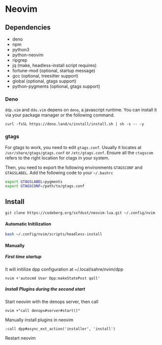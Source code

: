 Neovim
=============

Dependencies
-----------

* deno
* npm
* python3
* python-neovim
* ripgrep
* jq (make, headless-install script requires)
* fortune-mod (optional, startup message)
* gcc (optional, treesitter support)
* global (optional, gtags support)
* python-pygments (optional, gtags support)

### Deno

`ddp.vim` and `ddu.vim` depens on `deno`, a javascript runtime. You can install it via your package manager or the following command.
```
curl -fsSL https://deno.land/x/install/install.sh | sh -s -- -y
```

### gtags

For gtags to work, you need to edit `gtags.conf`. Usually it locates at `/usr/share/gtags/gtags.conf` or `/etc/gtags.conf`. Ensure all the `ctagscom` refers to the right location for ctags in your system.

Then, you need to export the following environments `GTAGSCONF` and `GTAGSLABEL`. Add the following code to your `~/.bashrc`

```bash
export GTAGSLABEL=pygments
export GTAGSCONF=/path/to/gtags.conf
```

Install
-----------

```
git clone https://codeberg.org/ssfdust/neovim-lua.git ~/.config/nvim
```

#### Automatic Initilization

```bash
bash ~/.config/nvim/scripts/headless-install
```

#### Manually

##### First time startup

It will initilize dpp configuration at ~/.local/sahre/nvim/dpp

```
nvim +'autocmd User Dpp:makeStatePost qall'
```

##### Install Plugins during the second start

Start neovim with the denops server, then call 

```
nvim +"call denops#server#start()"
```

Manually install plugins in neovim

```
:call dpp#async_ext_action('installer', 'install')
```

Restart neovim
